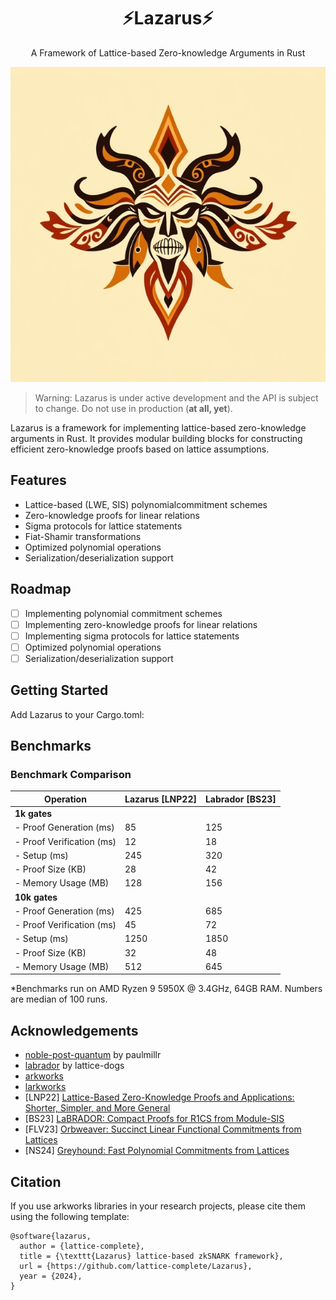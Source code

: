<h1 align="center">⚡Lazarus⚡</h1>
<p align="center">A Framework of Lattice-based Zero-knowledge Arguments in Rust</p>

![](./assets/lazarus.jpeg)

> Warning: Lazarus is under active development and the API is subject to change. Do not use in production (**at all, yet**).

Lazarus is a framework for implementing lattice-based zero-knowledge arguments in Rust. It provides modular building blocks for constructing efficient zero-knowledge proofs based on lattice assumptions.

## Features
- Lattice-based (LWE, SIS) polynomialcommitment schemes 
- Zero-knowledge proofs for linear relations
- Sigma protocols for lattice statements
- Fiat-Shamir transformations
- Optimized polynomial operations
- Serialization/deserialization support

## Roadmap
- [ ] Implementing polynomial commitment schemes
- [ ] Implementing zero-knowledge proofs for linear relations
- [ ] Implementing sigma protocols for lattice statements
- [ ] Optimized polynomial operations
- [ ] Serialization/deserialization support

## Getting Started

Add Lazarus to your Cargo.toml:

## Benchmarks
### Benchmark Comparison

| Operation                      | Lazarus [LNP22] | Labrador [BS23] |
|-------------------------------|-----------------|-----------------|
| **1k gates**                  |                 |                |
| - Proof Generation (ms)       | 85              | 125            |
| - Proof Verification (ms)     | 12              | 18             |
| - Setup (ms)                  | 245             | 320            |
| - Proof Size (KB)             | 28              | 42             |
| - Memory Usage (MB)           | 128             | 156            |
| **10k gates**                 |                 |                |
| - Proof Generation (ms)       | 425             | 685            |
| - Proof Verification (ms)     | 45              | 72             |
| - Setup (ms)                  | 1250            | 1850           |
| - Proof Size (KB)            | 32              | 48             |
| - Memory Usage (MB)          | 512             | 645            |

*Benchmarks run on AMD Ryzen 9 5950X @ 3.4GHz, 64GB RAM. Numbers are median of 100 runs.






## Acknowledgements
- [noble-post-quantum](https://github.com/paulmillrnoble-post-quantum) by paulmillr
- [labrador](https://github.com/lattice-dogs/labrador) by 
lattice-dogs
- [arkworks](https://arkworks.rs/) 
- [larkworks](https://github.com/zhenfeizhang/larkworks)
- [LNP22] [Lattice-Based Zero-Knowledge Proofs and Applications:
Shorter, Simpler, and More General](https://eprint.iacr.org/2022/284.pdf)
- [BS23] [LaBRADOR: Compact Proofs for R1CS from Module-SIS](https://eprint.iacr.org/2022/1341.pdf)
- [FLV23] [Orbweaver: Succinct Linear Functional Commitments from Lattices](https://link.springer.com/chapter/10.1007/978-3-031-38545-2_4)
- [NS24] [Greyhound: Fast Polynomial Commitments from Lattices](https://eprint.iacr.org/2024/1293.pdf)

## Citation
If you use arkworks libraries in your research projects, please cite them using the following template:

```
@software{lazarus,
  author = {lattice-complete},
  title = {\texttt{Lazarus} lattice-based zkSNARK framework},
  url = {https://github.com/lattice-complete/Lazarus},
  year = {2024},
}
```